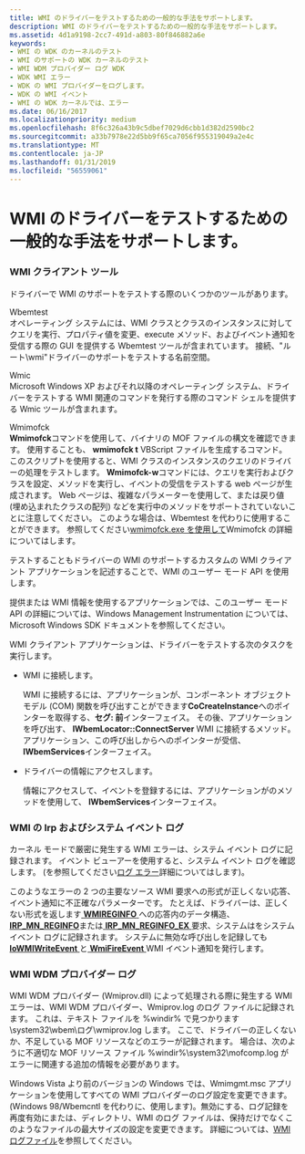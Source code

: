 ```yaml
---
title: WMI のドライバーをテストするための一般的な手法をサポートします。
description: WMI のドライバーをテストするための一般的な手法をサポートします。
ms.assetid: 4d1a9198-2cc7-491d-a803-80f846882a6e
keywords:
- WMI の WDK のカーネルのテスト
- WMI のサポートの WDK カーネルのテスト
- WMI WDM プロバイダー ログ WDK
- WDK WMI エラー
- WDK の WMI プロバイダーをログします。
- WDK の WMI イベント
- WMI の WDK カーネルでは、エラー
ms.date: 06/16/2017
ms.localizationpriority: medium
ms.openlocfilehash: 8f6c326a43b9c5dbef7029d6cbb1d382d2590bc2
ms.sourcegitcommit: a33b7978e22d5bb9f65ca7056f955319049a2e4c
ms.translationtype: MT
ms.contentlocale: ja-JP
ms.lasthandoff: 01/31/2019
ms.locfileid: "56559061"
---
```

# <a name="general-techniques-for-testing-wmi-driver-support"></a>WMI のドライバーをテストするための一般的な手法をサポートします。





### <a name="wmi-client-tools"></a>WMI クライアント ツール

ドライバーで WMI のサポートをテストする際のいくつかのツールがあります。

<a href="" id="wbemtest"></a>Wbemtest  
オペレーティング システムには、WMI クラスとクラスのインスタンスに対してクエリを実行、プロパティ値を変更、execute メソッド、およびイベント通知を受信する際の GUI を提供する Wbemtest ツールが含まれています。 接続、"ルート\\wmi"ドライバーのサポートをテストする名前空間。

<a href="" id="wmic"></a>Wmic  
Microsoft Windows XP およびそれ以降のオペレーティング システム、ドライバーをテストする WMI 関連のコマンドを発行する際のコマンド シェルを提供する Wmic ツールが含まれます。

<a href="" id="wmimofck"></a>Wmimofck  
**Wmimofck**コマンドを使用して、バイナリの MOF ファイルの構文を確認できます。 使用することも、 **wmimofck t** VBScript ファイルを生成するコマンド。 このスクリプトを使用すると、WMI クラスのインスタンスのクエリのドライバーの処理をテストします。 **Wmimofck-w**コマンドには、クエリを実行およびクラスを設定、メソッドを実行し、イベントの受信をテストする web ページが生成されます。 Web ページは、複雑なパラメーターを使用して、または戻り値 (埋め込まれたクラスの配列) などを実行中のメソッドをサポートされていないことに注意してください。 このような場合は、Wbemtest を代わりに使用することができます。 参照してください[wmimofck.exe を使用して](using-wmimofck-exe.md)Wmimofck の詳細についてはします。

テストすることもドライバーの WMI のサポートするカスタムの WMI クライアント アプリケーションを記述することで、WMI のユーザー モード API を使用します。

提供または WMI 情報を使用するアプリケーションでは、このユーザー モード API の詳細については、Windows Management Instrumentation については、Microsoft Windows SDK ドキュメントを参照してください。

WMI クライアント アプリケーションは、ドライバーをテストする次のタスクを実行します。

-   WMI に接続します。

    WMI に接続するには、アプリケーションが、コンポーネント オブジェクト モデル (COM) 関数を呼び出すことができます**CoCreateInstance**へのポインターを取得する、**セグ: 前**インターフェイス。 その後、アプリケーションを呼び出す、 **IWbemLocator::ConnectServer** WMI に接続するメソッド。 アプリケーション、この呼び出しからへのポインターが受信、 **IWbemServices**インターフェイス。

-   ドライバーの情報にアクセスします。

    情報にアクセスして、イベントを登録するには、アプリケーションがのメソッドを使用して、 **IWbemServices**インターフェイス。

### <a href="" id="ddk-wmi-irps-and-the-system-event-log-kg"></a>WMI の Irp およびシステム イベント ログ

カーネル モードで厳密に発生する WMI エラーは、システム イベント ログに記録されます。 イベント ビューアーを使用すると、システム イベント ログを確認します。 (を参照してください[ログ エラー](logging-errors.md)詳細についてはします)。

このようなエラーの 2 つの主要なソース WMI 要求への形式が正しくない応答、イベント通知に不正確なパラメーターです。 たとえば、ドライバーは、正しくない形式を返します[ **WMIREGINFO** ](https://msdn.microsoft.com/library/windows/hardware/ff565832)への応答内のデータ構造、 [ **IRP\_MN\_REGINFO**](https://msdn.microsoft.com/library/windows/hardware/ff551731)または[ **IRP\_MN\_REGINFO\_EX** ](https://msdn.microsoft.com/library/windows/hardware/ff551734)要求、システムはをシステム イベント ログに記録されます。 システムに無効な呼び出しを記録しても[ **IoWMIWriteEvent** ](https://msdn.microsoft.com/library/windows/hardware/ff550520)と[ **WmiFireEvent** ](https://msdn.microsoft.com/library/windows/hardware/ff565807) WMI イベント通知を発行します。

### <a href="" id="ddk-wmi-wdm-provider-log-kg"></a>WMI WDM プロバイダー ログ

WMI WDM プロバイダー (Wmiprov.dll) によって処理される際に発生する WMI エラーは、WMI WDM プロバイダー、Wmiprov.log のログ ファイルに記録されます。 これは、テキスト ファイルを %windir% で見つかります\\system32\\wbem\\ログ\\wmiprov.log します。 ここで、ドライバーの正しくないか、不足している MOF リソースなどのエラーが記録されます。 場合は、次のように不適切な MOF リソース ファイル %windir%\\system32\\mofcomp.log がエラーに関連する追加の情報を必要があります。

Windows Vista より前のバージョンの Windows では、Wmimgmt.msc アプリケーションを使用してすべての WMI プロバイダーのログ設定を変更できます。 (Windows 98/Wbemcntl を代わりに、使用します)。無効にする、ログ記録を再度有効にまたは、ディレクトリ、WMI のログ ファイルは、保持だけでなくこのようなファイルの最大サイズの設定を変更できます。 詳細については、[WMI ログファイル](https://msdn.microsoft.com/library/aa394564)を参照してください。

 

 




